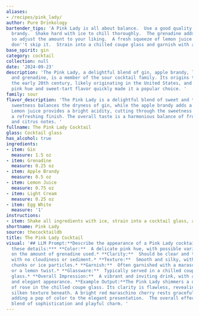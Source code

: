 ```yaml
---
aliases:
- /recipes/pink_lady/
author: Pure Drinkology
bartender_tips: 'A Pink Lady is all about balance.  Use a good quality gin and apple
  brandy.  Shake hard with ice to chill thoroughly.  The grenadine adds sweetness,
  so adjust the amount to your liking.  A fresh squeeze of lemon juice is key, so
  don''t skip it.  Strain into a chilled coupe glass and garnish with a cherry. '
base_spirit: gin
category: cocktail
collection: null
date: '2024-09-23'
description: 'The Pink Lady, a delightful blend of gin, apple brandy, lemon juice,
  and grenadine, is a member of the sour cocktail family. Its origins trace back to
  the early 20th century, likely originating in the United States, and its vibrant
  pink hue and sweet-tart flavor quickly made it a popular choice. '
family: sour
flavor_description: 'The Pink Lady is a delightful blend of sweet and tart. Grenadine''s
  sweetness balances the dryness of gin, while the apple brandy adds a fruity depth.
  Lemon juice provides a bright acidity, cutting through the sweetness and creating
  a refreshing finish. The overall taste is a harmonious balance of fruity, floral,
  and citrus notes. '
fullname: The Pink Lady Cocktail
glass: Cocktail glass
has_alcohol: true
ingredients:
- item: Gin
  measure: 1.5 oz
- item: Grenadine
  measure: 0.25 oz
- item: Apple Brandy
  measure: 0.5 oz
- item: Lemon Juice
  measure: 0.75 oz
- item: Light Cream
  measure: 0.25 oz
- item: Egg White
  measure: '1'
instructions:
- item: Shake all ingredients with ice, strain into a cocktail glass, and serve.
shortname: Pink Lady
source: thecocktaildb
title: The Pink Lady Cocktail
visual: '## LLM Prompt:**Describe the appearance of a Pink Lady cocktail.****Consider
  these details:*** **Color:**  A delicate pink hue, with possible variations depending
  on the amount of grenadine used.* **Clarity:**  Should be clear and translucent,
  with no cloudiness or sediment.* **Texture:**  Smooth and silky, with no visible
  chunks or ice particles.* **Garnish:**  Often garnished with a maraschino cherry
  or a lemon twist.* **Glassware:**  Typically served in a chilled coupe or martini
  glass.* **Overall Impression:**  A vibrant and inviting drink, with a sophisticated
  and elegant appearance. **Example Output:**The Pink Lady shimmers a delicate shade
  of rose in the chilled coupe glass. Its clarity is flawless, revealing the smooth,
  silken texture beneath. A bright red maraschino cherry rests gracefully on the rim,
  adding a pop of color to the elegant presentation.  The overall effect is a captivating
  blend of sophistication and playful charm. '
---
```




